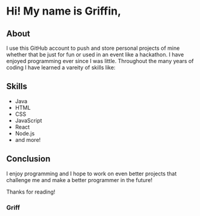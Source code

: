 # Hi! My name is Griffin,

## About
I use this GitHub account to push and store personal projects of mine whether that be just for fun or used in an event like a hackathon. I have enjoyed programming ever since I was little. Throughout the many years of coding I have learned a vareity of skills like:

## Skills
- Java
- HTML
- CSS
- JavaScript
- React
- Node.js
- and more!

## Conclusion
I enjoy programming and I hope to work on even better projects that challenge me and make a better programmer in the future!

Thanks for reading!

### Griff
